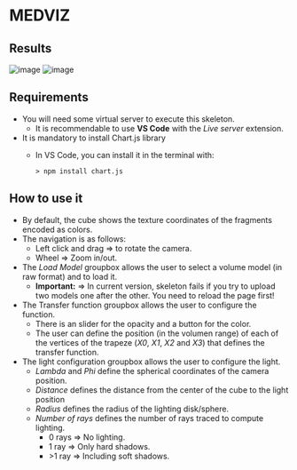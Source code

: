 # MEDVIZ
## Results
![image](https://github.com/user-attachments/assets/3c933afc-4d2f-4087-bfb2-c198174c3e85)
![image](https://github.com/user-attachments/assets/37868469-c04a-423b-908c-c2fb2bf1d73e)


## Requirements
- You will need some virtual server to execute this skeleton.
  - It is recommendable to use **VS Code** with the *Live server* extension.
- It is mandatory to install Chart.js library
  - In VS Code, you can install it in the terminal with:

    ```> npm install chart.js```

## How to use it
  - By default, the cube shows the texture coordinates of the fragments encoded as colors.
  - The navigation is as follows:
    - Left click and drag => to rotate the camera.
    - Wheel => Zoom in/out.
  - The *Load Model* groupbox allows the user to select a volume model (in raw format) and to load it.
    - **Important:** => In current version, skeleton fails if you try to upload two models one after the other. You need to reload the page first!
  - The Transfer function groupbox allows the user to configure the function. 
    - There is an slider for the opacity and a button for the color. 
    - The user can define the position (in the volumen range) of each of the vertices of the trapeze (*X0*, *X1*, *X2* and *X3*) that defines the transfer function.
  - The light configuration groupbox allows the user to configure the light.
    - *Lambda* and *Phi* define the spherical coordinates of the camera position.
    - *Distance* defines the distance from the center of the cube to the light position
    - *Radius* defines the radius of the lighting disk/sphere.
    - *Number of rays* defines the number of rays traced to compute lighting.
      - 0 rays => No lighting.
      - 1 ray => Only hard shadows.
      - \>1 ray => Including soft shadows.
